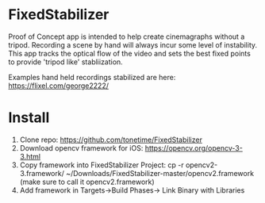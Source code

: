 
# FixedStabilizer

Proof of Concept app is intended to help create cinemagraphs without a tripod. Recording a scene by hand will always incur some level of instability. This app tracks the optical flow of the video and sets the best fixed points to provide 'tripod like' stabliization. 

Examples hand held recordings stabilized are here: https://flixel.com/george2222/

# Install

1. Clone repo: https://github.com/tonetime/FixedStabilizer
2. Download opencv framework for iOS: https://opencv.org/opencv-3-3.html
3. Copy framework into FixedStabilizer Project: cp -r opencv2-3.framework/ ~/Downloads/FixedStabilizer-master/opencv2.framework (make sure to call it opencv2.framework)
4. Add framework in Targets->Build Phases-> Link Binary with Libraries


